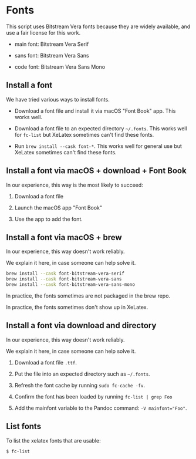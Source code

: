 # Fonts

This script uses Bitstream Vera fonts because they are
widely available, and use a fair license for this work.

  * main font: Bitstream Vera Serif

  * sans font: Bitstream Vera Sans

  * code font: Bitstream Vera Sans Mono


## Install a font

We have tried various ways to install fonts.

  * Download a font file and install it via macOS "Font Book" app. This works well.

  * Download a font file to an expected directory `~/.fonts`. This works well for `fc-list` but XeLatex sometimes can't find these fonts.

  * Run `brew install --cask font-*`. This works well for general use but XeLatex sometimes can't find these fonts.


## Install a font via macOS + download + Font Book

In our experience, this way is the most likely to succeed:

  1. Download a font file

  2. Launch the macOS app "Font Book"

  3. Use the app to add the font.


## Install a font via macOS + brew 

In our experience, this way doesn't work reliably.

We explain it here, in case someone can help solve it.

```sh
brew install --cask font-bitstream-vera-serif
brew install --cask font-bitstream-vera-sans
brew install --cask font-bitstream-vera-sans-mono
```

In practice, the fonts sometimes are not packaged in the brew repo.

In practice, the fonts sometimes don't show up in XeLatex.


## Install a font via download and directory

In our experience, this way doesn't work reliably.

We explain it here, in case someone can help solve it.

  1. Download a font file `.ttf`.

  2. Put the file into an expected directory such as `~/.fonts`.

  3. Refresh the font cache by running `sudo fc-cache -fv`.

  4. Confirm the font has been loaded by running `fc-list | grep Foo`

  5. Add the mainfont variable to the Pandoc command: `-V mainfont="Foo"`.


## List fonts

To list the xelatex fonts that are usable:

```sh
$ fc-list
````
